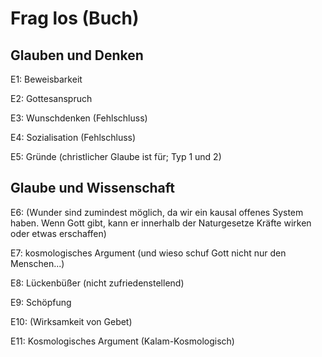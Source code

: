 # Frag los (Buch)

## Glauben und Denken

E1: Beweisbarkeit

E2: Gottesanspruch

E3: Wunschdenken (Fehlschluss)

E4: Sozialisation (Fehlschluss)

E5: Gründe (christlicher Glaube ist für; Typ 1 und 2)

## Glaube und Wissenschaft

E6: (Wunder sind zumindest möglich, da wir ein kausal offenes System haben. Wenn Gott gibt, kann er innerhalb der Naturgesetze Kräfte wirken oder etwas erschaffen)

E7: kosmologisches Argument (und wieso schuf Gott nicht nur den Menschen...)

E8: Lückenbüßer (nicht zufriedenstellend)

E9: Schöpfung

E10: (Wirksamkeit von Gebet)

E11: Kosmologisches Argument (Kalam-Kosmologisch)
